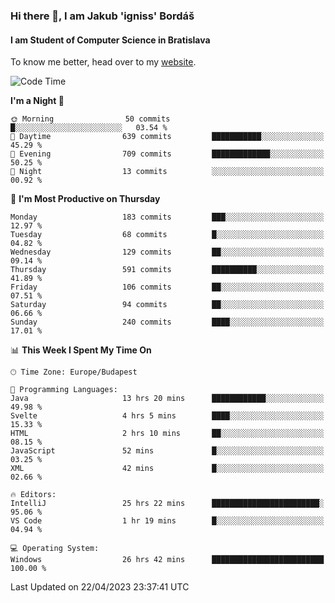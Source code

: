 ### Hi there 👋, I am Jakub 'igniss' Bordáš

#### I am Student of Computer Science in Bratislava
To know me better, head over to my [website](https://bordas.sk).


<!--START_SECTION:waka-->
![Code Time](http://img.shields.io/badge/Code%20Time-1%2C132%20hrs%2047%20mins-blue)

**I'm a Night 🦉** 

```text
🌞 Morning                50 commits          █░░░░░░░░░░░░░░░░░░░░░░░░   03.54 % 
🌆 Daytime                639 commits         ███████████░░░░░░░░░░░░░░   45.29 % 
🌃 Evening                709 commits         █████████████░░░░░░░░░░░░   50.25 % 
🌙 Night                  13 commits          ░░░░░░░░░░░░░░░░░░░░░░░░░   00.92 % 
```
📅 **I'm Most Productive on Thursday** 

```text
Monday                   183 commits         ███░░░░░░░░░░░░░░░░░░░░░░   12.97 % 
Tuesday                  68 commits          █░░░░░░░░░░░░░░░░░░░░░░░░   04.82 % 
Wednesday                129 commits         ██░░░░░░░░░░░░░░░░░░░░░░░   09.14 % 
Thursday                 591 commits         ██████████░░░░░░░░░░░░░░░   41.89 % 
Friday                   106 commits         ██░░░░░░░░░░░░░░░░░░░░░░░   07.51 % 
Saturday                 94 commits          ██░░░░░░░░░░░░░░░░░░░░░░░   06.66 % 
Sunday                   240 commits         ████░░░░░░░░░░░░░░░░░░░░░   17.01 % 
```


📊 **This Week I Spent My Time On** 

```text
🕑︎ Time Zone: Europe/Budapest

💬 Programming Languages: 
Java                     13 hrs 20 mins      ████████████░░░░░░░░░░░░░   49.98 % 
Svelte                   4 hrs 5 mins        ████░░░░░░░░░░░░░░░░░░░░░   15.33 % 
HTML                     2 hrs 10 mins       ██░░░░░░░░░░░░░░░░░░░░░░░   08.15 % 
JavaScript               52 mins             █░░░░░░░░░░░░░░░░░░░░░░░░   03.25 % 
XML                      42 mins             █░░░░░░░░░░░░░░░░░░░░░░░░   02.66 % 

🔥 Editors: 
IntelliJ                 25 hrs 22 mins      ████████████████████████░   95.06 % 
VS Code                  1 hr 19 mins        █░░░░░░░░░░░░░░░░░░░░░░░░   04.94 % 

💻 Operating System: 
Windows                  26 hrs 42 mins      █████████████████████████   100.00 % 
```


 Last Updated on 22/04/2023 23:37:41 UTC
<!--END_SECTION:waka-->
